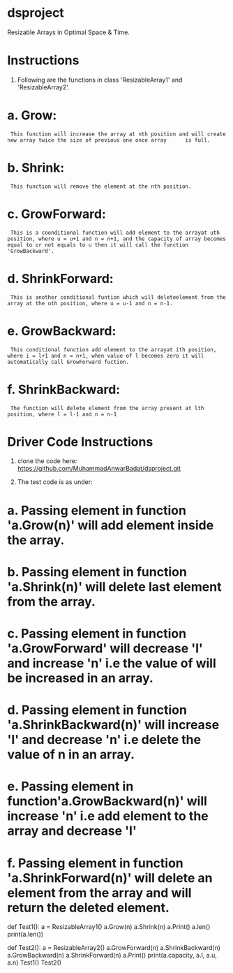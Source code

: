 # dsproject
Resizable Arrays in Optimal Space & Time.

# Instructions

1. Following are the functions in class 'ResizableArray1' and 'ResizableArray2'.

# a. Grow:
     This function will increase the array at nth position and will create new array twice the size of previous one once array      is full.
# b. Shrink:
     This function will remove the element at the nth position.
# c. GrowForward:
     This is a coonditional function will add element to the arrayat uth position, where u = u+1 and n = n+1, and the capacity of array becomes equal to or not equals to u then it will call the function 'GrowBackward'.
# d. ShrinkForward:
     This is another conditional funtion which will deleteelement from the array at the uth position, where u = u-1 and n = n-1.
# e. GrowBackward:
     This conditional function add element to the arrayat ith position, where i = l+1 and n = n+1, when value of l becomes zero it will automatically call GrowForward fuction.
# f. ShrinkBackward:
     The function will delete element from the array present at lth position, where l = l-1 and n = n-1
     
# Driver Code Instructions
1. clone the code here:
   https://github.com/MuhammadAnwarBadat/dsproject.git
   
2. The test code is as under:
  # a. Passing element in function 'a.Grow(n)' will add element inside the array.
  # b. Passing element in function 'a.Shrink(n)' will delete last element from the array.
  # c. Passing element in function 'a.GrowForward' will decrease 'l' and increase 'n' i.e the value of will be increased in an array.
  # d. Passing element in function 'a.ShrinkBackward(n)' will increase 'l' and decrease 'n' i.e delete the value of n in an array.
  # e. Passing element in function'a.GrowBackward(n)' will increase 'n' i.e add element to the array and decrease 'l'
  # f. Passing element in function 'a.ShrinkForward(n)' will delete an element from the array and will return the deleted    element.
 
def Test1():
    a = ResizableArray1()
    a.Grow(n)
    a.Shrink(n)
    a.Print()
    a.len()
    print(a.len())

def Test2():
    a = ResizableArray2()
    a.GrowForward(n)
    a.ShrinkBackward(n)
    a.GrowBackward(n)
    a.ShrinkForward(n)
    a.Print()
    print(a.capacity, a.l, a.u, a.n)
Test1()
Test2()

